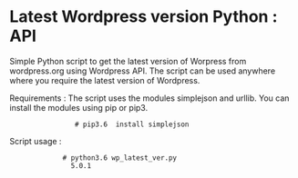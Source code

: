 # Latest Wordpress version Python : API

Simple Python script to get the latest version of Worpress from wordpress.org using Wordpress API. The script can be used anywhere where you require the latest version of Wordpress.
 
Requirements :
              The script uses the modules simplejson and urllib. You can install the modules using pip or pip3.
                    
                  
                    # pip3.6  install simplejson
                    
Script usage :

                 # python3.6 wp_latest_ver.py
                   5.0.1

                    
                    
